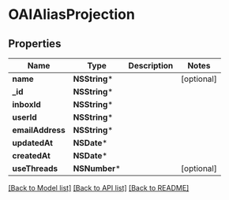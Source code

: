 # OAIAliasProjection

## Properties
Name | Type | Description | Notes
------------ | ------------- | ------------- | -------------
**name** | **NSString*** |  | [optional] 
**_id** | **NSString*** |  | 
**inboxId** | **NSString*** |  | 
**userId** | **NSString*** |  | 
**emailAddress** | **NSString*** |  | 
**updatedAt** | **NSDate*** |  | 
**createdAt** | **NSDate*** |  | 
**useThreads** | **NSNumber*** |  | [optional] 

[[Back to Model list]](../README#documentation-for-models) [[Back to API list]](../README#documentation-for-api-endpoints) [[Back to README]](../README)


